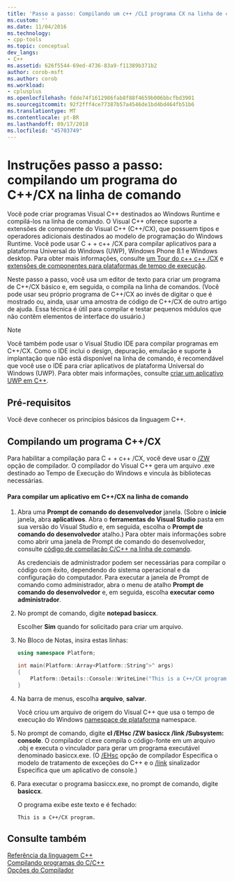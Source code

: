 ```yaml
---
title: 'Passo a passo: Compilando um c++ /CLI programa CX na linha de comando | Microsoft Docs'
ms.custom: ''
ms.date: 11/04/2016
ms.technology:
- cpp-tools
ms.topic: conceptual
dev_langs:
- C++
ms.assetid: 626f5544-69ed-4736-83a9-f11389b371b2
author: corob-msft
ms.author: corob
ms.workload:
- cplusplus
ms.openlocfilehash: fdde74f1612986fab8f88f4659b006bbcfbd3901
ms.sourcegitcommit: 92f2fff4ce77387b57a4546de1bd4bd464fb51b6
ms.translationtype: MT
ms.contentlocale: pt-BR
ms.lasthandoff: 09/17/2018
ms.locfileid: "45703749"
---
```

# <a name="walkthrough-compiling-a-ccx-program-on-the-command-line"></a>Instruções passo a passo: compilando um programa do C++/CX na linha de comando

Você pode criar programas Visual C++ destinados ao Windows Runtime e compilá-los na linha de comando. O Visual C++ oferece suporte a extensões de componente do Visual C++ (C++/CX), que possuem tipos e operadores adicionais destinados ao modelo de programação do Windows Runtime. Você pode usar C + + c++ /CX para compilar aplicativos para a plataforma Universal do Windows (UWP), Windows Phone 8.1 e Windows desktop. Para obter mais informações, consulte [um Tour do c++ c++ /CX](https://msdn.microsoft.com/magazine/dn166929.aspx) e [extensões de componentes para plataformas de tempo de execução](../windows/component-extensions-for-runtime-platforms.md).

Neste passo a passo, você usa um editor de texto para criar um programa de C++/CX básico e, em seguida, o compila na linha de comandos. (Você pode usar seu próprio programa de C++/CX ao invés de digitar o que é mostrado ou, ainda, usar uma amostra de código de C++/CX de outro artigo de ajuda. Essa técnica é útil para compilar e testar pequenos módulos que não contêm elementos de interface do usuário.)

> [!NOTE]
> Você também pode usar o Visual Studio IDE para compilar programas em C++/CX. Como o IDE inclui o design, depuração, emulação e suporte à implantação que não está disponível na linha de comando, é recomendável que você use o IDE para criar aplicativos de plataforma Universal do Windows (UWP). Para obter mais informações, consulte [criar um aplicativo UWP em C++](/windows/uwp/get-started/create-a-basic-windows-10-app-in-cpp).

## <a name="prerequisites"></a>Pré-requisitos

Você deve conhecer os princípios básicos da linguagem C++.

## <a name="compiling-a-ccx-program"></a>Compilando um programa C++/CX

Para habilitar a compilação para C + + c++ /CX, você deve usar o [/ZW](../build/reference/zw-windows-runtime-compilation.md) opção de compilador. O compilador do Visual C++ gera um arquivo .exe destinado ao Tempo de Execução do Windows e vincula às bibliotecas necessárias.

#### <a name="to-compile-a-ccx-application-on-the-command-line"></a>Para compilar um aplicativo em C++/CX na linha de comando

1. Abra uma **Prompt de comando do desenvolvedor** janela. (Sobre o **inicie** janela, abra **aplicativos**. Abra o **ferramentas do Visual Studio** pasta em sua versão do Visual Studio e, em seguida, escolha o **Prompt de comando do desenvolvedor** atalho.) Para obter mais informações sobre como abrir uma janela de Prompt de comando do desenvolvedor, consulte [código de compilação C/C++ na linha de comando](../build/building-on-the-command-line.md).

   As credenciais de administrador podem ser necessárias para compilar o código com êxito, dependendo do sistema operacional e da configuração do computador. Para executar a janela de Prompt de comando como administrador, abra o menu de atalho **Prompt de comando do desenvolvedor** e, em seguida, escolha **executar como administrador**.

1. No prompt de comando, digite **notepad basiccx**.

   Escolher **Sim** quando for solicitado para criar um arquivo.

1. No Bloco de Notas, insira estas linhas:

    ```cpp
    using namespace Platform;

    int main(Platform::Array<Platform::String^>^ args)
    {
        Platform::Details::Console::WriteLine("This is a C++/CX program.");
    }

    ```

1. Na barra de menus, escolha **arquivo**, **salvar**.

   Você criou um arquivo de origem do Visual C++ que usa o tempo de execução do Windows [namespace de plataforma](../cppcx/platform-namespace-c-cx.md) namespace.

1. No prompt de comando, digite **cl /EHsc /ZW basiccx /link /Subsystem: console**. O compilador cl.exe compila o código-fonte em um arquivo .obj e executa o vinculador para gerar um programa executável denominado basiccx.exe. (O [/EHsc](../build/reference/eh-exception-handling-model.md) opção de compilador Especifica o modelo de tratamento de exceções do C++ e o [/link](../build/reference/link-pass-options-to-linker.md) sinalizador Especifica que um aplicativo de console.)

1. Para executar o programa basiccx.exe, no prompt de comando, digite **basiccx**.

   O programa exibe este texto e é fechado:

    ```Output
    This is a C++/CX program.
    ```

## <a name="see-also"></a>Consulte também

[Referência da linguagem C++](../cpp/cpp-language-reference.md)<br/>
[Compilando programas do C/C++](../build/building-c-cpp-programs.md)<br/>
[Opções do Compilador](../build/reference/compiler-options.md)